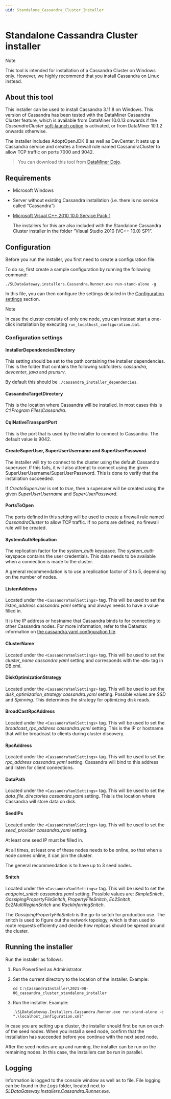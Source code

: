 ```yaml
---
uid: Standalone_Cassandra_Cluster_Installer
---
```


# Standalone Cassandra Cluster installer

> [!NOTE]
> This tool is intended for installation of a Cassandra Cluster on Windows only. However, we highly recommend that you install Cassandra on Linux instead.

## About this tool

This installer can be used to install Cassandra 3.11.8 on Windows. This version of Cassandra has been tested with the DataMiner Cassandra Cluster feature, which is available from DataMiner 10.0.13 onwards if the *CassandraCluster* [soft-launch option](xref:SoftLaunchOptions) is activated, or from DataMiner 10.1.2 onwards otherwise.

The installer includes AdoptOpenJDK 8 as well as DevCenter. It sets up a Cassandra service and creates a firewall rule named CassandraCluster to allow TCP traffic on ports 7000 and 9042.

> You can download this tool from [DataMiner Dojo](https://community.dataminer.services/download/standalone-cassandra-cluster-installer/).

## Requirements

- Microsoft Windows

- Server without existing Cassandra installation (i.e. there is no service called “Cassandra”)

- [Microsoft Visual C++ 2010 10.0 Service Pack 1](https://support.microsoft.com/en-us/topic/description-of-visual-studio-2010-service-pack-1-1f12811e-3826-6728-9f40-b11ee9ae2a0e)

  The installers for this are also included with the Standalone Cassandra Cluster installer in the folder “Visual Studio 2010 (VC++ 10.0) SP1”.

## Configuration

Before you run the installer, you first need to create a configuration file.

To do so, first create a sample configuration by running the following command:

`./SLDataGateway.installers.Cassandra.Runner.exe run-stand-alone -g`

In this file, you can then configure the settings detailed in the [Configuration settings](#configuration-settings) section.

> [!NOTE]
> In case the cluster consists of only one node, you can instead start a one-click installation by executing `run_localhost_configuration.bat`.

### Configuration settings

#### InstallerDependenciesDirectory

This setting should be set to the path containing the installer dependencies. This is the folder that contains the following subfolders: *cassandra*, *devcenter*, *java* and *prunsrv*.

By default this should be `./cassandra_installer_dependencies`.

#### CassandraTargetDirectory

This is the location where Cassandra will be installed. In most cases this is *C:\Program Files\Cassandra*.

#### CqlNativeTransportPort

This is the port that is used by the installer to connect to Cassandra. The default value is 9042.

#### CreateSuperUser, SuperUserUsername and SuperUserPassword

The installer will try to connect to the cluster using the default Cassandra superuser. If this fails, it will also attempt to connect using the given SuperUserUsername/SuperUserPassword. This is done to verify that the installation succeeded.

If *CreateSuperUser* is set to *true*, then a superuser will be created using the given *SuperUserUsername* and *SuperUserPassword*.

#### PortsToOpen

The ports defined in this setting will be used to create a firewall rule named *CassandraCluster* to allow TCP traffic. If no ports are defined, no firewall rule will be created.

#### SystemAuthReplication

The replication factor for the *system_auth* keyspace. The *system_auth* keyspace contains the user credentials. This data needs to be available when a connection is made to the cluster.

A general recommendation is to use a replication factor of 3 to 5, depending on the number of nodes.

#### ListenAddress

Located under the `<CassandraYamlSettings>` tag. This will be used to set the *listen_address* *cassandra.yaml* setting and always needs to have a value filled in.

It is the IP address or hostname that Cassandra binds to for connecting to other Cassandra nodes. For more information, refer to the Datastax information on [the cassandra.yaml configuration file](https://docs.datastax.com/en/cassandra-oss/3.0/cassandra/configuration/configCassandra_yaml.html).

#### ClusterName

Located under the `<CassandraYamlSettings>` tag. This will be used to set the *cluster_name* *cassandra.yaml* setting and corresponds with the `<DB>` tag in DB.xml.

#### DiskOptimizationStrategy

Located under the `<CassandraYamlSettings>` tag. This will be used to set the *disk_optimization_strategy* *cassandra.yaml* setting. Possible values are *SSD* and *Spinning*. This determines the strategy for optimizing disk reads.

#### BroadCastRpcAddress

Located under the `<CassandraYamlSettings>` tag. This will be used to set the *broadcast_rpc_address* *cassandra.yaml* setting. This is the IP or hostname that will be broadcast to clients during cluster discovery.

#### RpcAddress

Located under the `<CassandraYamlSettings>` tag. This will be used to set the *rpc_address* *cassandra.yaml* setting. Cassandra will bind to this address and listen for client connections.

#### DataPath

Located under the `<CassandraYamlSettings>` tag. This will be used to set the *data_file_directories* *cassandra.yaml* setting. This is the location where Cassandra will store data on disk.

#### SeedIPs

Located under the `<CassandraYamlSettings>` tag. This will be used to set the *seed_provider* *cassandra.yaml* setting.

At least one seed IP must be filled in.

At all times, at least one of these nodes needs to be online, so that when a node comes online, it can join the cluster.

The general recommendation is to have up to 3 seed nodes.

#### Snitch

Located under the `<CassandraYamlSettings>` tag. This will be used to set the *endpoint_snitch* *cassandra.yaml* setting. Possible values are: *SimpleSnitch*, *GossipingPropertyFileSnitch*, *PropertyFileSnitch*, *Ec2Snitch*, *Ec2MultiRegionSnitch* and *RackInferringSnitch*.

The *GossipingPropertyFileSnitch* is the go-to snitch for production use. The snitch is used to figure out the network topology, which is then used to route requests efficiently and decide how replicas should be spread around the cluster.

## Running the installer

Run the installer as follows:

1. Run PowerShell as Administrator.

1. Set the current directory to the location of the installer. Example:

   `cd C:\CassandraInstaller\2021-08-06_cassandra_cluster_standalone_installer`

1. Run the installer. Example:

   `.\SLDataGateway.Installers.Cassandra.Runner.exe run-stand-alone -c ".\localhost_configuration.xml"`

In case you are setting up a cluster, the installer should first be run on each of the seed nodes. When you install a seed node, confirm that the installation has succeeded before you continue with the next seed node.

After the seed nodes are up and running, the installer can be run on the remaining nodes. In this case, the installers can be run in parallel.

## Logging

Information is logged to the console window as well as to file. File logging can be found in the *Logs* folder, located next to *SLDataGateway.Installers.Cassandra.Runner.exe*.
